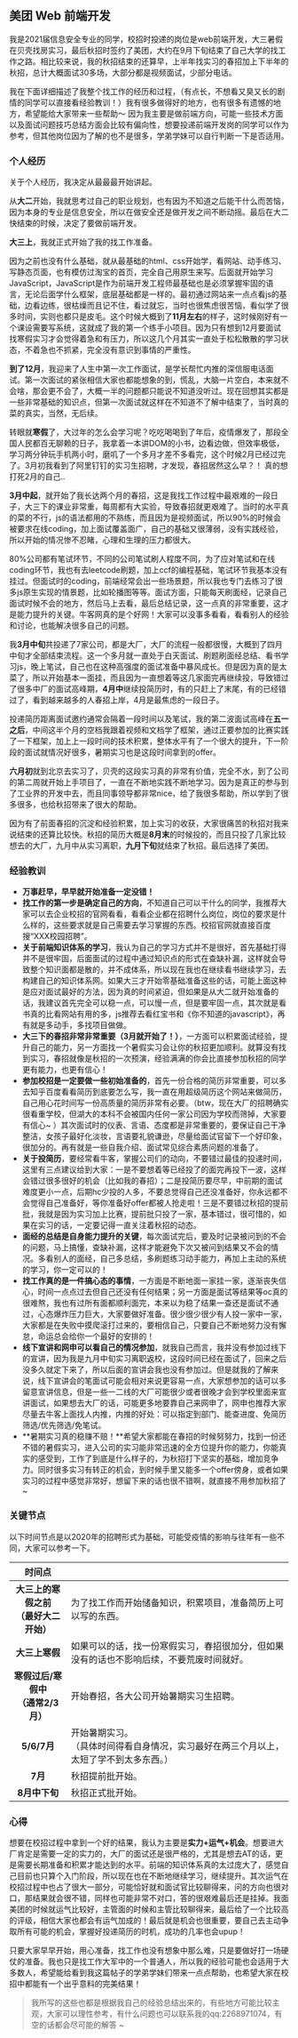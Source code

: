 ## 美团 Web 前端开发

我是2021届信息安全专业的同学，校招时投递的岗位是web前端开发，大三暑假在贝壳找房实习，最后秋招时签约了美团，大约在9月下旬结束了自己大学的找工作之路。相比较来说，我的秋招结束的还算早，上半年找实习的春招加上下半年的秋招，总计大概面试30多场，大部分都是视频面试，少部分电话。

我在下面详细描述了我整个找工作的经历和过程，（有点长，不想看又臭又长的剧情的同学可以直接看经验教训！）我有很多做得好的地方，也有很多有遗憾的地方，希望能给大家带来一些帮助～ 因为我主要是做前端方向，可能一些技术方面以及面试问题技巧总结方面会比较有偏向性，想要投递前端开发岗的同学可以作为参考，但其他岗位因为了解的也不是很多，学弟学妹可以自行判断一下是否适用。

### 个人经历

关于个人经历，我决定从最最最开始讲起。

从**大二**开始，我就思考过自己的职业规划，也有因为不知道之后能干什么而苦恼，因为本身的专业是信息安全，所以在做安全还是做开发之间不断动摇。最后在大二快结束的时候，决定了要做前端开发。

**大三上**，我就正式开始了我的找工作准备。

因为之前也没有什么基础，就从最基础的html、css开始学，看网站、动手练习、写静态页面，也有模仿过淘宝的首页，完全自己用原生来写。后面就开始学习JavaScript，JavaScript是作为前端开发工程师最基础也是必须掌握牢固的语言，无论后面学什么框架，底层基础都是一样的。最初通过网站来一点点看js的基础，边看边练，很枯燥而且记不住，看过就忘，当时也很焦虑很苦恼，看似学了很多时间，实则也都只是皮毛。这个时候大概到了**11月左右**的样子，这时候刚好有一个课设需要写系统，这就成了我的第一个练手小项目。因为只有想到12月要面试找寒假实习才会觉得着急和有压力，所以这几个月其实一直处于松松散散的学习状态，不着急也不抓紧，完全没有意识到事情的严重性。

**到了12月**，我迎来了人生中第一次工作面试，是学长帮忙内推的深信服电话面试。第一次面试的紧张相信大家也都能想象的到，慌乱，大脑一片空白，本来就不会啥，那会更不会了，大概一半的问题都只能说不知道没听过。现在回想其实都是一些非常基础的知识点，但第一次面试就这样在不知道不了解中结束了，当时真的菜的真实，当然，无后续。

转眼就**寒假**了，大过年的怎么会学习呢？吃吃喝喝到了年后，疫情爆发了，那段全国人民都百无聊赖的日子，我拿着一本讲DOM的小书，边看边做，但效率极低，学习两分钟玩手机两小时，磨叽了一个多月才差不多看完，这个时候2月已经过完了。3月初我看到了阿里钉钉的实习生招聘，才发现，春招居然这么早？！ 真的想打死2月的自己..

**3月中起**，就开始了我长达两个月的春招，这是我找工作过程中最艰难的一段日子，大三下的课业非常重，每周都有大实验，导致春招就更艰难了。当时的水平真的菜的不行，js的语法都用的不熟练，而且因为是视频面试，所以90%的时候会被要求在线coding，加上面试覆盖面广，自己的基础又很薄弱，没有实践经验，所以开始的情况惨不忍睹，心理和生理的压力都很大。

80%公司都有笔试环节，不同的公司笔试刷人程度不同，为了应对笔试和在线coding环节，我也有去leetcode刷题，加上ccf的编程基础，笔试环节我基本没有挂过。但面试时的coding，前端经常会出一些场景题，所以我也专门去练习了很多js原生实现的情景题，比如轮播图等等。面试方面，只能每天刷面经，记录自己面试时候不会的地方，然后马上去看，最后总结记录，这一点真的非常重要，这才是能力提升的关键。牛客网真的是个好网！大家可以没事多看看，看看别人的经验和讨论，也能解决很多自己的问题。

我**3月中旬**共投递了7家公司，都是大厂，大厂的流程一般都很慢，大概到了四月中旬才全部结束流程。这一个多月就一直处于白天面试、刷题刷面经总结、看书学习js，晚上笔试，自己也在这种高强度的面试准备中暴风成长。但是因为真的是太菜了，所以开始基本一面挂，而且因为一直想着等这几家面完再继续投，导致错过了很多中厂的面试高峰期，**4月中**继续投简历时，有的只赶上了末尾，有的已经错过了，看到越来越多的人春招上岸，4月是最焦虑的一段日子。

投递简历距离面试邀约通常会隔着一段时间以及笔试，我的第二波面试高峰在**五一之后**，中间这半个月的空档我跟着视频和文档学了框架，通过正要参加的比赛实践了一下框架，加上上一段时间的技术积累，整体水平有了一个很大的提升，下一阶段的面试就情况好很多，暑期实习也是这段时间拿到的offer。

**六月初**就到北京去实习了，贝壳的这段实习真的非常有价值，完全不水，到了公司的第二周就开始上手项目了，一直在不断地实践不断地学习。因为是真正的参与到了工业界的开发中去，而且同事领导都非常nice，给了我很多帮助，所以学到了很多很多，也给秋招带来了很大的帮助。

因为有了前面春招的沉淀和经验积累，加上实习的收获，大家很痛苦的秋招对我来说结束的还算比较快。秋招的简历大概是**8月末**的时候投的，而且只投了几家比较想去的大厂，九月中从实习离职，**九月下旬**就结束了秋招。最后选择了美团。


### 经验教训

- **万事赶早，早早就开始准备一定没错！**
- **找工作的第一步是确定自己的方向**，不知道自己可以干什么的同学，我推荐大家可以去企业校招的官网看看，看看企业都在招聘什么岗位，岗位的要求是什么样的，这些要求就是自己需要去学习掌握的东西。校招官网就直接百度搜“XXX校园招聘”。
- **关于前端知识体系的学习**，我认为自己的学习方式并不是很好，首先基础打得并不是很牢固，后面面试的过程中通过知识点的形式在查缺补漏，这样就会导致整个知识面都是散的，并不成体系，所以现在我也在继续看书继续学习，去构建自己的知识体系网。如果大三才开始零基础准备这些的话，可能上面这种是应对面试最好的方法，因为真的时间紧迫，但如果是从大二就开始准备的话，我建议首先完全可以稳一点，可以慢一点，但是要牢固一点，其次就是看书真的比看网站有用的多，js推荐去看红宝书和《你不知道的javascript》，再有就是多动手，多找项目做做。
- **大三下的春招非常非常重要（3月就开始了！）**，一方面可以积累面试经验，提升自己的能力，另一方面找一个暑假实习会让你的秋招更加顺利。就算没有找到实习，春招就像是秋招的一次预演，经验满满的你会比直接参加秋招的同学更有能力，也更有信心！
- **参加校招是一定要做一些初始准备的**，首先一份合格的简历非常重要，可以多去知乎百度看看简历到底要怎么写，我一直在用超级简历这个网站来做简历，自己用心花时间写一份高质量的简历非常有必要。（btw，现在大厂的招聘确实很看重学校，但湖大的本科不会被国内任何一家公司因为学校而筛掉，大家要有信心~ ）其次面试时的仪表、言语、态度都是非常重要的，要保证自己干净整洁，女孩子最好化淡妆，言语要礼貌谦逊，尽量给面试官留下一个好印象，很加分的。再有就是一些自我介绍、面试常见综合素质问题的准备了。
- **关于投简历**，要经常看牛客，掌握公司们的动向，不要错过最佳的投递时间，这里有三点建议给到大家：一是不要想着等已经投了的面完再投下一波，这样会错过很多很好的机会（比如我的春招）；二是投简历要尽早，中前期的面试难度更小一点，后期hc少投的人多，不要总觉得自己还没准备好，你永远都不会觉得自己准备好，等你准备好offer都被人抢走啦！三是不要错过秋招的提前批，我就是因为实习加上比赛，提前批只投了一家，基本错过，很可惜的，如果在实习的话，一定要记得一直关注着秋招的动态。
- **面经的总结是自身能力提升的关键**，每次面试完后，要及时记录被问到的不会的问题，马上搞懂，查缺补漏，这样才能避免下次又被问到结果又不会的情况。多看别人的面经，自己多总结，多刷题练习动手能力，再加上主动的系统的学习，你一定可以的！
- **找工作真的是一件搞心态的事情**，一方面是不断地面一家挂一家，逐渐丧失信心，时间一点点过去但自己还没有任何结果；另一方面是面试等结果等oc真的很难熬，我也有过所有面都顺利面完，本来以为稳了结果一查还是面试不通过，心态爆炸压力巨大，大家要做好准备。很少很少很少有人投一家中一家，大家都是在失败中摸爬滚打过来的，要相信自己，只要自己不断地努力没有懈怠，命运总会给你一个最好的安排的！
- **线下宣讲和网申可以看自己的情况参加**，就我自己而言，我并没有参加过线下的宣讲，因为我是九月中旬实习离职返校，这段时间已经在面试了，回来之后没多久就定下来了，所以后面的宣讲会我也没有参加过。但是就我的了解来说，线下宣讲会的笔面试可能会相对来说更容易一点，大家想参加的话可以多留意宣讲信息，但是一些一二线的大厂可能很少或者很晚才会到学校里面来宣讲面试，如果想去大厂的话，可能更多地要靠自己来网申了，网申也推荐大家尽量去牛客上面找人内推，内推的好处：可以指定到部门、能查进度、免简历筛选/优先筛选/免笔试。
- **暑期实习真的稳赚不赔！**希望大家都能在春招的时候努努力，找到一份还不错的暑假实习，进入公司的实习能非常迅速的全方位提升你的能力，你能真实的感受到，工作了到底是什么样子的，为秋招打下坚实的基础，增加竞争力。同时很多实习有转正的机会，到时候手里又能多一个offer傍身，或者如果实习的过程中感觉非常好，想留下来的话也很不错啊，就直接不用参加秋招了 ~

### 关键节点

以下时间节点是以2020年的招聘形式为基础，可能受疫情的影响与往年有一些不同，大家可以参考一下。

|                  时间点                   |                                                              |
| :---------------------------------------: | ------------------------------------------------------------ |
| **大三上的寒假之前<br/>（最好大二开始）** | 为了找工作而开始储备知识，积累项目，准备简历上可以写的东西。 |
|              **大三上寒假**               | 如果可以的话，找一份寒假实习，春招很加分，但如果没有的话也不影响后续，不要荒废时间就好。 |
|   **寒假过后/寒假中<br/>（通常2/3月）**   | 开始春招，各大公司开始暑期实习生招聘。                       |
|                **5/6/7月**                | 开始暑期实习。<br/>（具体时间得看自身情况，实习最好在两三个月以上，太短了学不到太多东西。） |
|                  **7月**                  | 秋招提前批开始。                                             |
|               **8月中下旬**               | 秋招正式批开始。                                             |

### 心得 

想要在校招过程中拿到一个好的结果，我认为主要是**实力+运气+机会**。想要进大厂肯定是需要一定的实力的，大厂的面试还是很严格的，尤其是想去AT的话，更是需要长期准备和积累才能达到的水平。前端的知识体系真的太过庞大了，感觉自己目前也只算个入门阶段，所以现在也在不断地继续学习，继续提升。其次运气在校招过程中也占了很大一部分，可能恰好就和面试官比较聊得来，问的方向也很对口，那结果就会很不错，同样也可能非常不对口，答的很艰难最后还是挂掉。我面美团的时候就运气比较好，主管面的时候和主管比较聊得来，最后给了一个比较高的评级，相信大家也都会有运气加成的！最后就是机会也很重要，要自己去主动争取所有可能的机会，掌握好投递简历的时机，成功的几率也会upup！

只要大家早早开始，用心准备，找工作也没有想象中那么难，只是要做好打一场硬仗的准备。我也只是找工作大军中的一个普通人，所以我的经验可能也会适用于大多数人，希望能给看到我这篇帖子的学弟学妹们带来一点点帮助，也希望大家在校招中都能有一个出乎意料的完美结果！

> 我所写的这些也都是根据我自己的经验总结出来的，有些地方可能比较主观，大家可以理性参考，有什么问题也可以联系我的qq:2268971074，有空的话都会尽可能的解答 ~

